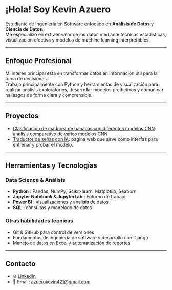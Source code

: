 # ¡Hola! Soy Kevin Azuero

Estudiante de Ingeniería en Software enfocado en **Análisis de Datos** y **Ciencia de Datos**.  
Me especializo en extraer valor de los datos mediante técnicas estadísticas, visualización efectiva y modelos de machine learning interpretables.

---

## Enfoque Profesional

Mi interés principal está en transformar datos en información útil para la toma de decisiones.  
Trabajo principalmente con Python y herramientas de visualización para realizar análisis exploratorios, desarrollar modelos predictivos y comunicar hallazgos de forma clara y comprensible.

---

## Proyectos 
- [Clasificación de madurez de bananas con diferentes modelos CNN](URL): analisis comparativo de varios modelos CNN
- [Traductor de señas con  IA](https://github.com/kevinazuero/Proyect-sign-language-translator.git): pagina web que sirve como interfaz para entrenar y probar el modelo.

---

## Herramientas y Tecnologías

### Data Science & Análisis
- **Python** : Pandas, NumPy, Scikit-learn, Matplotlib, Seaborn
- **Jupyter Notebook & JupyterLab** : Entorno de trabajo
- **Power BI** : visualizaciones y analisis de datos
- **SQL** : consultas y modelado de datos

### Otras habilidades técnicas
- Git & GitHub para control de versiones
- Fundamentos de ingeniería de software y desarrollo con Django
- Manejo de datos en Excel y automatización de reportes

---

## Contacto

- 🌐 [LinkedIn](https://www.linkedin.com/in/kevin-azuero)
- 📧 Email: azuerokevin421@gmail.com
